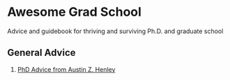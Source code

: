# Awesome Grad School
Advice and guidebook for thriving and surviving Ph.D. and graduate school

## General Advice

1. [PhD Advice from Austin Z. Henley](https://web.eecs.utk.edu/~azh/blog/lessonsfrommyphd.html)